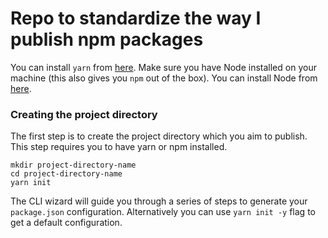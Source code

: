 # Repo to standardize the way I publish npm packages

You can install `yarn` from [here](https://yarnpkg.com/en/docs/install#debian-stable).
Make sure you have Node installed on your machine (this also gives you `npm` out of the box). You can install Node from [here](https://nodejs.org/en/download/).

### Creating the project directory

The first step is to create the project directory which you aim to publish. This step requires you to have yarn or npm installed.

```
mkdir project-directory-name
cd project-directory-name
yarn init
```

The CLI wizard will guide you through a series of steps to generate your `package.json` configuration. Alternatively you can use `yarn init -y` flag to get a default configuration.
